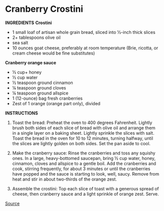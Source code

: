 # **Cranberry Crostini**

**INGREDIENTS**
**Crostini**
* 1 small loaf of artisan whole grain bread, sliced into ½-inch thick slices
* 2+ tablespoons olive oil
* sea salt
* 10 ounces goat cheese, preferably at room temperature (Brie, ricotta, or cream cheese would be fine substitutes)

**Cranberry orange sauce**
* ½ cup+ honey
* ½ cup water
* ½ teaspoon ground cinnamon
* ¼ teaspoon ground cloves
* ¼ teaspoon ground allspice
* 1 (12-ounce) bag fresh cranberries
* Zest of 1 orange (orange part only), divided

**INSTRUCTIONS**
1. Toast the bread: Preheat the oven to 400 degrees Fahrenheit. Lightly brush both sides of each slice of bread with olive oil and arrange them in a single layer on a baking sheet. Lightly sprinkle the slices with salt. Toast the bread in the oven for 10 to 12 minutes, turning halfway, until the slices are lightly golden on both sides. Set the pan aside to cool.

2. Make the cranberry sauce: Rinse the cranberries and toss any squishy ones. In a large, heavy-bottomed saucepan, bring ½ cup water, honey, cinnamon, cloves and allspice to a gentle boil. Add the cranberries and cook, stirring frequently, for about 3 minutes or until the cranberries have popped and the sauce is starting to look, well, saucy. Remove from heat and stir in about two-thirds of the orange zest.

3. Assemble the crostini: Top each slice of toast with a generous spread of cheese, then cranberry sauce and a light sprinkle of orange zest. Serve.

<a href="https://cookieandkate.com/2013/cranberry-crostini/">Source</a>

